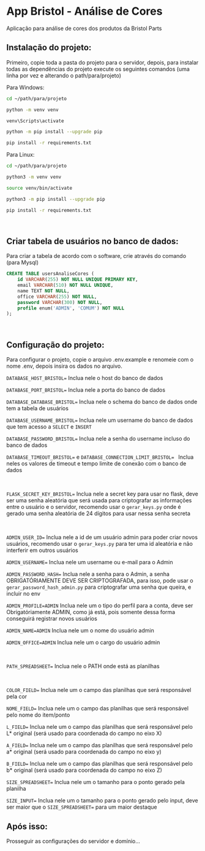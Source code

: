 # App Bristol - Análise de Cores

Aplicação para análise de cores dos produtos da Bristol Parts

## Instalação do projeto:

Primeiro, copie toda a pasta do projeto para o servidor, depois, para instalar todas as dependências do projeto execute os seguintes comandos (uma linha por vez e alterando o path/para/projeto)

Para Windows:
```sh
cd ~/path/para/projeto

python -m venv venv

venv\Scripts\activate

python -m pip install --upgrade pip

pip install -r requirements.txt
```

Para Linux:
```sh
cd ~/path/para/projeto

python3 -m venv venv

source venv/bin/activate

python3 -m pip install --upgrade pip

pip install -r requirements.txt
```

&nbsp;

## Criar tabela de usuários no banco de dados:

Para criar a tabela de acordo com o software, crie através do comando (para Mysql)

```SQL
CREATE TABLE usersAnaliseCores (
    id VARCHAR(255) NOT NULL UNIQUE PRIMARY KEY,
    email VARCHAR(510) NOT NULL UNIQUE,
    name TEXT NOT NULL,
    office VARCHAR(255) NOT NULL,
    password VARCHAR(300) NOT NULL,
    profile enum('ADMIN', 'COMUM') NOT NULL
);
```
&nbsp;

## Configuração do projeto:

Para configurar o projeto, copie o arquivo .env.example e renomeie com o nome .env, depois insira os dados no arquivo.


`DATABASE_HOST_BRISTOL=` Inclua nele o host do banco de dados

`DATABASE_PORT_BRISTOL=` Inclua nele a porta do banco de dados

`DATABASE_DATABASE_BRISTOL=` Inclua nele o schema do banco de dados onde tem a tabela de usuários

`DATABASE_USERNAME_BRISTOL=` Inclua nele um username do banco de dados que tem acesso a ``SELECT`` e ``INSERT``

`DATABASE_PASSWORD_BRISTOL=` Inclua nele a senha do username incluso do banco de dados

`DATABASE_TIMEOUT_BRISTOL=` e `DATABASE_CONNECTION_LIMIT_BRISTOL=
` Inclua neles os valores de timeout e tempo limite de conexão com o banco de dados

&nbsp;

`FLASK_SECRET_KEY_BRISTOL=` Inclua nele a secret key para usar no flask, deve ser uma senha aleatória que será usada para criptografar as informações entre o usuário e o servidor, recomendo usar o `gerar_keys.py` onde é gerado uma senha aleatória de 24 dígitos para usar nessa senha secreta

&nbsp;

`ADMIN_USER_ID=` Inclua nele a id de um usuário admin para poder criar novos usuários, recomendo usar o ``gerar_keys.py`` para ter uma id aleatória e não interferir em outros usuários

`ADMIN_USERNAME=` Inclua nele um username ou e-mail para o Admin

`ADMIN_PASSWORD_HASH=` Inclua nele a senha para o Admin, a senha OBRIGATÓRIAMENTE DEVE SER CRIPTOGRAFADA, para isso, pode usar o ``gerar_password_hash_admin.py`` para criptografar uma senha que queira, e incluir no env

`ADMIN_PROFILE=ADMIN` Inclua nele um o tipo do perfil para a conta, deve ser Obrigatóriamente ADMIN, como já está, pois somente dessa forma conseguirá registrar novos usuários

`ADMIN_NAME=ADMIN` Inclua nele um o nome do usuário admin

`ADMIN_OFFICE=ADMIN` Inclua nele um o cargo do usuário admin 

&nbsp;

`PATH_SPREADSHEET=` Inclua nele o PATH onde está as planilhas

&nbsp;

`COLOR_FIELD=` Inclua nele um o campo das planilhas que será responsável pela cor

`NOME_FIELD=` Inclua nele um o campo das planilhas que será responsável pelo nome do item/ponto

`L_FIELD=` Inclua nele um o campo das planilhas que será responsável pelo L* original (será usado para coordenada do campo no eixo X)

`A_FIELD=` Inclua nele um o campo das planilhas que será responsável pelo a* original (será usado para coordenada do campo no eixo y)

`B_FIELD=` Inclua nele um o campo das planilhas que será responsável pelo b* original (será usado para coordenada do campo no eixo Z)

`SIZE_SPREADSHEET=` Inclua nele um o tamanho para o ponto gerado pela planilha

`SIZE_INPUT=` Inclua nele um o tamanho para o ponto gerado pelo input, deve ser maior que o `SIZE_SPREADSHEET=` para um maior destaque

## Após isso:

Prosseguir as configurações do servidor e domínio...